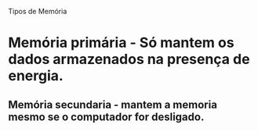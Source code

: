 <p> Tipos de Memória
<h1>Memória primária - Só mantem os dados armazenados na presença de energia.
<h2>Memória secundaria - mantem a memoria mesmo se o computador for desligado.
